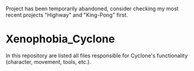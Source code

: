 Project has been temporarily abandoned, consider checking my most recent projects "Highway" and "King-Pong" first.

# Xenophobia_Cyclone
In this repository are listed all files responsible for Cyclone's functionality (character, movement, tools, etc.). 

